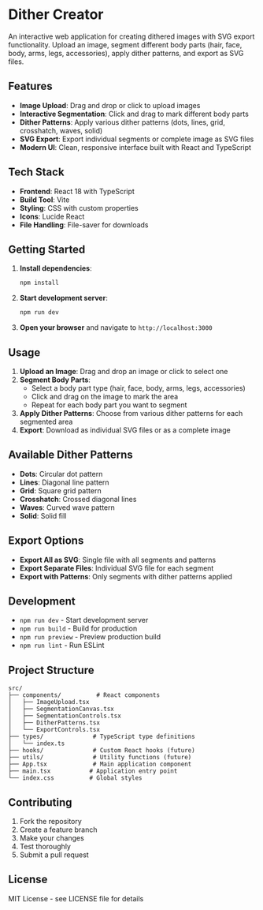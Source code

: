 # Dither Creator

An interactive web application for creating dithered images with SVG export functionality. Upload an image, segment different body parts (hair, face, body, arms, legs, accessories), apply dither patterns, and export as SVG files.

## Features

- **Image Upload**: Drag and drop or click to upload images
- **Interactive Segmentation**: Click and drag to mark different body parts
- **Dither Patterns**: Apply various dither patterns (dots, lines, grid, crosshatch, waves, solid)
- **SVG Export**: Export individual segments or complete image as SVG files
- **Modern UI**: Clean, responsive interface built with React and TypeScript

## Tech Stack

- **Frontend**: React 18 with TypeScript
- **Build Tool**: Vite
- **Styling**: CSS with custom properties
- **Icons**: Lucide React
- **File Handling**: File-saver for downloads

## Getting Started

1. **Install dependencies**:
   ```bash
   npm install
   ```

2. **Start development server**:
   ```bash
   npm run dev
   ```

3. **Open your browser** and navigate to `http://localhost:3000`

## Usage

1. **Upload an Image**: Drag and drop an image or click to select one
2. **Segment Body Parts**: 
   - Select a body part type (hair, face, body, arms, legs, accessories)
   - Click and drag on the image to mark the area
   - Repeat for each body part you want to segment
3. **Apply Dither Patterns**: Choose from various dither patterns for each segmented area
4. **Export**: Download as individual SVG files or as a complete image

## Available Dither Patterns

- **Dots**: Circular dot pattern
- **Lines**: Diagonal line pattern
- **Grid**: Square grid pattern
- **Crosshatch**: Crossed diagonal lines
- **Waves**: Curved wave pattern
- **Solid**: Solid fill

## Export Options

- **Export All as SVG**: Single file with all segments and patterns
- **Export Separate Files**: Individual SVG file for each segment
- **Export with Patterns**: Only segments with dither patterns applied

## Development

- `npm run dev` - Start development server
- `npm run build` - Build for production
- `npm run preview` - Preview production build
- `npm run lint` - Run ESLint

## Project Structure

```
src/
├── components/          # React components
│   ├── ImageUpload.tsx
│   ├── SegmentationCanvas.tsx
│   ├── SegmentationControls.tsx
│   ├── DitherPatterns.tsx
│   └── ExportControls.tsx
├── types/              # TypeScript type definitions
│   └── index.ts
├── hooks/              # Custom React hooks (future)
├── utils/              # Utility functions (future)
├── App.tsx             # Main application component
├── main.tsx           # Application entry point
└── index.css          # Global styles
```

## Contributing

1. Fork the repository
2. Create a feature branch
3. Make your changes
4. Test thoroughly
5. Submit a pull request

## License

MIT License - see LICENSE file for details
